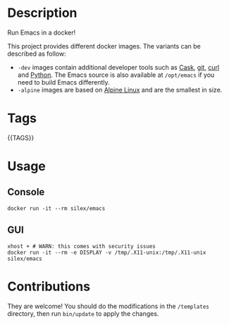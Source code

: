 # Description

Run Emacs in a docker!

This project provides different docker images. The variants can be described as follow:

- `-dev` images contain additional developer tools such as
  [Cask](https://cask.readthedocs.io), [git](https://git-scm.com),
  [curl](https://curl.haxx.se) and [Python](https://www.python.org).
  The Emacs source is also available at `/opt/emacs` if you need to build Emacs differently.
- `-alpine` images are based on [Alpine Linux](https://alpinelinux.org/) and are the smallest in size.

# Tags

{{TAGS}}

# Usage

## Console

``` shell
docker run -it --rm silex/emacs
```

## GUI

``` shell
xhost + # WARN: this comes with security issues
docker run -it --rm -e DISPLAY -v /tmp/.X11-unix:/tmp/.X11-unix silex/emacs
```

# Contributions

They are welcome! You should do the modifications in the `/templates` directory,
then run `bin/update` to apply the changes.
